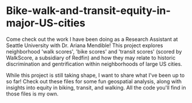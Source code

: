 # Bike-walk-and-transit-equity-in-major-US-cities

Come check out the work I have been doing as a Research Assistant at Seattle University with Dr. Ariana Mendible! This project explores neighborhood 'walk scores', 'bike scores' and 'transit scores' (scored by WalkScore, a subsidiary of Redfin) and how they may relate to historic discrimination and gentrification within neighborhoods of large US cities. 

While this project is still taking shape, I want to share what I've been up to so far! Check out these files for some fun geospatial analysis, along with insights into equity in biking, transit, and walking. All the code you'll find in those files is my own. 
